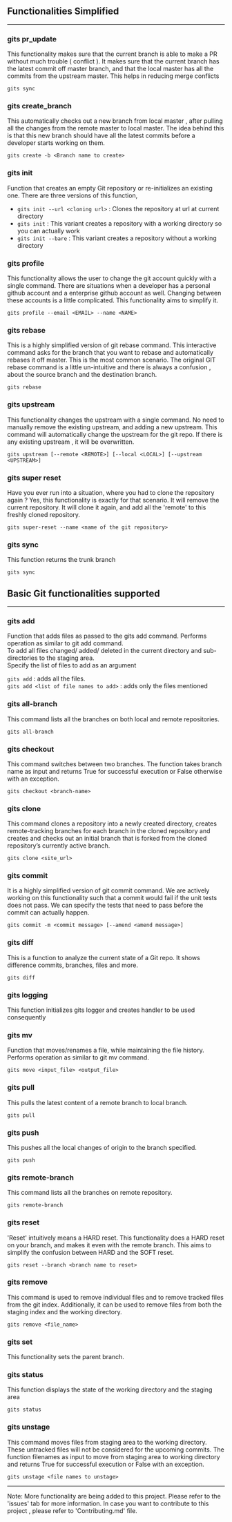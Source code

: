 ## Functionalities Simplified
--- 
### gits pr_update
This functionality makes sure that the current branch is able to make a PR without much trouble ( conflict ). It makes sure that the current branch has the latest commit off master branch, and that the local master has all the commits from the upstream master. This helps in reducing merge conflicts

`gits sync`

### gits create_branch
This automatically checks out a new branch from local master , after pulling all the changes from the remote master to local master. The idea behind this is that this new branch should have all the latest commits before a developer starts working on them.

`gits create -b <Branch name to create>`

### gits init
Function that creates an empty Git repository or re-initializes an existing one. There are three versions of this function, 
* `gits init --url <cloning url>` : Clones the repository at url at current directory
* `gits init` : This variant creates a repository with a working directory so you can actually work
* `gits init --bare` : This variant creates a repository without a working directory

### gits profile
This functionality allows the user to change the git account quickly with a single command. There are situations when a developer has a personal github account and a enterprise github account as well. Changing between these accounts is a little complicated. This functionality aims to simplify it.

`gits profile --email <EMAIL> --name <NAME>`

### gits rebase 
This is a highly simplified version of git rebase command. This interactive command asks for the branch that you want to rebase and automatically rebases it off master. This is the most common scenario. The original GIT rebase command is a little un-intuitive and there is always a confusion , about the source branch and the destination branch. 

`gits rebase`

### gits upstream
This functionality changes the upstream with a single command. No need to manually remove the existing upstream, and adding a new upstream. This command will automatically change the upstream for the git repo. If there is any existing upstream , it will be overwritten.

`gits upstream [--remote <REMOTE>] [--local <LOCAL>] [--upstream <UPSTREAM>]`

### gits super reset
Have you ever run into a situation, where you had to clone the repository again ? Yes, this functionality is exactly for that scenario. It will remove the current repository. It will clone it again, and add all the 'remote' to this freshly cloned repository. 

`gits super-reset --name <name of the git repository>`

### gits sync
This function returns the trunk branch

`gits sync`

## Basic Git functionalities supported
--- 

### gits add 
Function that adds files as passed to the gits add command. Performs operation as similar to git add command.
<br />To add all files changed/ added/ deleted in the current directory and sub-directories to the staging area. 
<br />Specify the list of files to add as an argument 

`gits add` : adds all the files.
<br />`gits add <list of file names to add>` : adds only the files mentioned

### gits all-branch
This command lists all the branches on both local and remote repositories.

`gits all-branch`

### gits checkout
This command switches between two branches. The function takes branch name as input and returns True for successful execution or False otherwise with an exception.

`gits checkout <branch-name>`

### gits clone
This command clones a repository into a newly created directory, creates remote-tracking branches for each branch in the cloned repository and creates and checks out an initial branch that is forked from the cloned repository’s currently active branch.

`gits clone <site_url>`

### gits commit
It is a highly simplified version of git commit command. We are actively working on this functionality such that a commit would fail if the unit tests does not pass. We can specify the tests that need to pass before the commit can actually happen.

`gits commit -m <commit message> [--amend <amend message>]`

### gits diff
This is a function to analyze the current state of a Git repo. It shows difference commits, branches, files and more. 

`gits diff`

### gits logging
This function initializes gits logger and creates handler to be used consequently

### gits mv 
Function that moves/renames a file, while maintaining the file history. Performs operation as similar to git mv command.

`gits move <input_file> <output_file>`

### gits pull
This pulls the latest content of a remote branch to local branch.

`gits pull`
### gits push
This pushes all the local changes of origin to the branch specified. 

`gits push`

### gits remote-branch
This command lists all the branches on remote repository.

`gits remote-branch`
### gits reset
'Reset' intuitively means a HARD reset. This functionality does a HARD reset on your branch, and makes it even with the remote branch. This aims to simplify the confusion between HARD and the SOFT reset. 

`gits reset --branch <branch name to reset>`
### gits remove
This command is used to remove individual files and to remove tracked files from the git index. Additionally, it can be used to remove files from both the staging index and the working directory.

`gits remove <file_name>`
### gits set
This functionality sets the parent branch. 

### gits status
This function displays the state of the working directory and the staging area

`gits status`

### gits unstage
This command moves files from staging area to the working directory. These untracked files will not be considered for the upcoming commits. The function filenames as input to move from staging area to working directory and returns True for successful execution or False with an exception.

`gits unstage <file names to unstage>`


---
Note: More functionality are being added to this project. Please refer to the 'issues' tab for more information. In case you want to contribute to this project , please refer to 'Contributing.md' file.